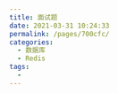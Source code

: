 ```yaml
---
title: 面试题
date: 2021-03-31 10:24:33
permalink: /pages/700cfc/
categories:
  - 数据库
  - Redis
tags:
  - 
---
```

### 

